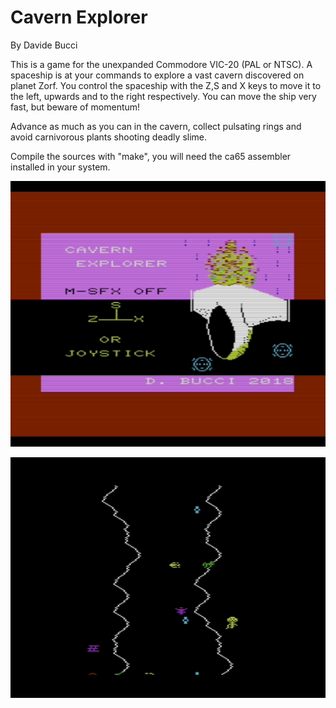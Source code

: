 # Cavern Explorer

By Davide Bucci

This is a game for the unexpanded Commodore VIC-20 (PAL or NTSC).
A spaceship is at your commands to explore a vast cavern discovered on planet Zorf.
You control the spaceship with the Z,S and X keys to move it to the left, upwards and to the right respectively.
You can move the ship very fast, but beware of momentum!

Advance as much as you can in the cavern, collect pulsating rings and avoid carnivorous plants shooting deadly slime.

Compile the sources with "make", you will need the ca65 assembler installed in your system.

![Loader](https://github.com/DarwinNE/vic20-cavern-exp/blob/master/Busy_Being_Born/loader1.png)

![The game](https://github.com/DarwinNE/vic20-cavern-exp/blob/master/Busy_Being_Born/game.png)

